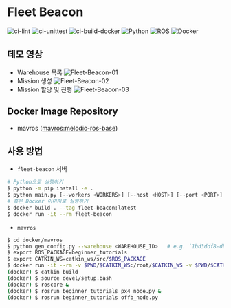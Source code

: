 # Fleet Beacon
![ci-lint](https://github.com/rapsealk/fleet-beacon/workflows/Lint/badge.svg)
![ci-unittest](https://github.com/rapsealk/fleet-beacon/workflows/UnitTest/badge.svg)
![ci-build-docker](https://github.com/rapsealk/fleet-beacon/workflows/Build%20Docker%20Images/badge.svg)
![Python](https://img.shields.io/badge/Python-3.8-blue?logo=python&style=flat-square)
![ROS](https://img.shields.io/badge/ROS-Melodic-black?logo=ros&style=flat-square)
![Docker](https://img.shields.io/badge/Runtime-Docker-blue?logo=docker&style=flat-square)

## 데모 영상
* Warehouse 목록
![Fleet-Beacon-01](https://user-images.githubusercontent.com/14137676/160910963-f2b28b58-7603-40b1-9fe7-643d5522d17e.gif)
* Mission 생성
![Fleet-Beacon-02](https://user-images.githubusercontent.com/14137676/160911024-0d04e1dd-1245-4b05-8811-05aed2beb5fd.gif)
* Mission 할당 및 진행
![Fleet-Beacon-03](https://user-images.githubusercontent.com/14137676/160911087-24a2521e-7e62-49f7-b345-978c5c8ce65a.gif)

## Docker Image Repository
* mavros ([mavros:melodic-ros-base](https://hub.docker.com/repository/docker/rapsealk/mavros))

## 사용 방법
* `fleet-beacon` 서버
```bash
# Python으로 실행하기
$ python -m pip install -e .
$ python main.py [--workers <WORKERS>] [--host <HOST>] [--port <PORT>]
# 혹은 Docker 이미지로 실행하기
$ docker build . --tag fleet-beacon:latest
$ docker run -it --rm fleet-beacon
```
* `mavros`
```bash
$ cd docker/mavros
$ python gen_config.py --warehouse <WAREHOUSE_ID>   # e.g. `1bd3ddf8-db54-459e-a703-081ecfb9ad84.json` 파일 생성
$ export ROS_PACKAGE=beginner_tutorials
$ export CATKIN_WS=catkin_ws/src/$ROS_PACKAGE
$ docker run -it --rm -v $PWD/$CATKIN_WS:/root/$CATKIN_WS -v $PWD/$CATKIN_WS/1bd3ddf8-db54-459e-a703-081ecfb9ad84.json:/root/$CATKIN_WS/config.json rapsealk/mavros:melodic-ros-base
(docker) $ catkin build
(docker) $ source devel/setup.bash
(docker) $ roscore &
(docker) $ rosrun beginner_tutorials px4_node.py &
(docker) $ rosrun beginner_tutorials offb_node.py
```
